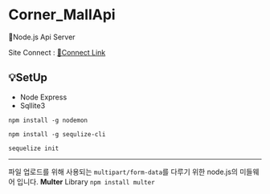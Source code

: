 # Corner_MallApi
🌱Node.js Api Server

Site Connect : [🔗Connect Link](http://corner-mac.kro.kr:8080)



## 💡SetUp
- Node Express
- Sqllite3



`npm install -g nodemon`

`npm install -g sequlize-cli`

`sequelize init`


----
파일 업로드를 위해 사용되는 `multipart/form-data`를 다루기 위한 node.js의 미들웨어 입니다.
**Multer** Library
`npm install multer`
